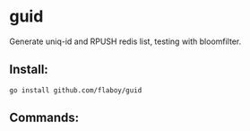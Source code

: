 guid
======================

Generate uniq-id and RPUSH redis list, testing with bloomfilter.

Install:
---------------------

```
go install github.com/flaboy/guid
```

Commands:
---------------------

